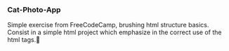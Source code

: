 ### Cat-Photo-App
Simple exercise from FreeCodeCamp, brushing html structure basics.
Consist in a simple html project which emphasize in the correct use of the html tags.🤔
